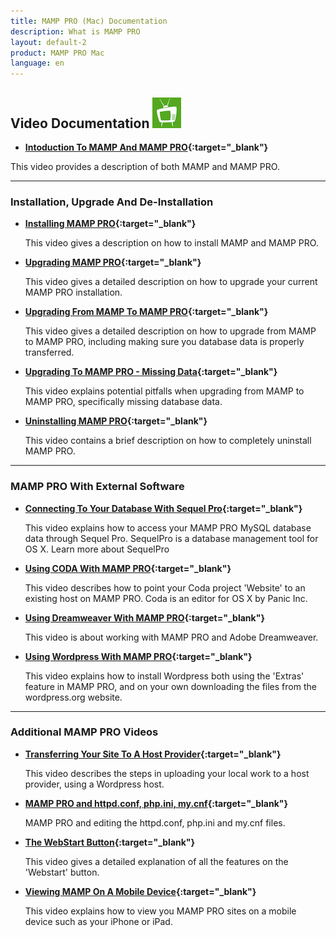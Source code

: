 ```yaml
---
title: MAMP PRO (Mac) Documentation
description: What is MAMP PRO
layout: default-2
product: MAMP PRO Mac
language: en
---
```


## Video Documentation ![MAMP](MAMPtv.png)

*  **[Intoduction To MAMP And MAMP PRO](https://www.youtube.com/watch?v=bpHEutbHFPo){:target="_blank"}**

This video provides a description of both MAMP and MAMP PRO.

---

### Installation, Upgrade And De-Installation

*  **[Installing MAMP PRO](https://www.youtube.com/watch?v=4ZqfrWX82vo){:target="_blank"}**

   This video gives a description on how to install MAMP and MAMP PRO.
   
*  **[Upgrading MAMP PRO](https://www.youtube.com/watch?v=h1Ct63XLVYU){:target="_blank"}**

   This video gives a detailed description on how to upgrade your current MAMP PRO installation.
   
*  **[Upgrading From MAMP To MAMP PRO](https://www.youtube.com/watch?v=KOH8bvfE0a0){:target="_blank"}**

   This video gives a detailed description on how to upgrade from MAMP to MAMP PRO, including making sure you database data     is properly transferred.
   
*  **[Upgrading To MAMP PRO - Missing Data](https://www.youtube.com/watch?v=wBnHo1o4W8Q){:target="_blank"}**

   This video explains potential pitfalls when upgrading from MAMP to MAMP PRO, specifically missing database data.
   
*  **[Uninstalling MAMP PRO](https://www.youtube.com/watch?v=Sjpdcnp92bY){:target="_blank"}**

   This video contains a brief description on how to completely uninstall MAMP PRO.

---

### MAMP PRO With External Software

*  **[Connecting To Your Database With Sequel Pro](https://www.youtube.com/watch?v=MyNIr7XUpBI){:target="_blank"}** 

   This video explains how to access your MAMP PRO MySQL database data through Sequel Pro. SequelPro is a database management    tool for OS X. Learn more about SequelPro

*  **[Using CODA With MAMP PRO](https://www.youtube.com/watch?v=e9pnimdCygw){:target="_blank"}** 

   This video describes how to point your Coda project 'Website' to an existing host on MAMP PRO. Coda is an editor for OS X    by Panic Inc.

*  **[Using Dreamweaver With MAMP PRO](https://www.youtube.com/watch?v=EoW55awCHLc){:target="_blank"}**

   This video is about working with MAMP PRO and Adobe Dreamweaver.
   
*  **[Using Wordpress With MAMP PRO](https://www.youtube.com/watch?v=6rMFZa2TOjg){:target="_blank"}**

   This video explains how to install Wordpress both using the 'Extras' feature in MAMP PRO, and on your own downloading the    files from the wordpress.org website.
 
---

### Additional MAMP PRO Videos

*  **[Transferring Your Site To A Host Provider](https://www.youtube.com/watch?v=-3Fwyd5Okrg){:target="_blank"}**

   This video describes the steps in uploading your local work to a host provider, using a Wordpress host.
   
*  **[MAMP PRO and httpd.conf, php.ini, my.cnf](https://www.youtube.com/watch?v=uh6s7uMCISU){:target="_blank"}**

   MAMP PRO and editing the httpd.conf, php.ini and my.cnf files.
   
*  **[The WebStart Button](https://www.youtube.com/watch?v=925V7Pafxzw){:target="_blank"}**

   This video gives a detailed explanation of all the features on the 'Webstart' button.
   
*  **[Viewing MAMP On A Mobile Device](https://www.youtube.com/watch?v=sYHPYCDvU1Q){:target="_blank"}**

   This video explains how to view you MAMP PRO sites on a mobile device such as your iPhone or iPad.
   

   







 
 

